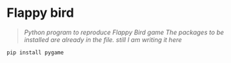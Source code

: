 # Flappy bird
>_Python program to reproduce Flappy Bird game_
>_The packages to be installed are already in the file. still I am writing it here_
````
pip install pygame
````
